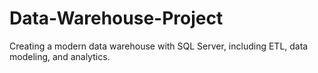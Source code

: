 # Data-Warehouse-Project
Creating a modern data warehouse with SQL Server, including ETL, data modeling, and analytics.
